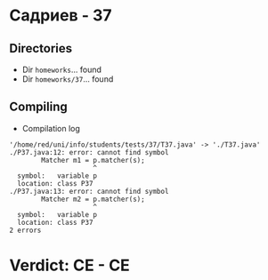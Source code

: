 # Садриев - 37
## Directories
- Dir `homeworks`... found
- Dir `homeworks/37`... found
## Compiling
- Compilation log
```
'/home/red/uni/info/students/tests/37/T37.java' -> './T37.java'
./P37.java:12: error: cannot find symbol
        Matcher m1 = p.matcher(s);
                     ^
  symbol:   variable p
  location: class P37
./P37.java:13: error: cannot find symbol
        Matcher m2 = p.matcher(s);
                     ^
  symbol:   variable p
  location: class P37
2 errors

```
# Verdict: **CE** - CE
